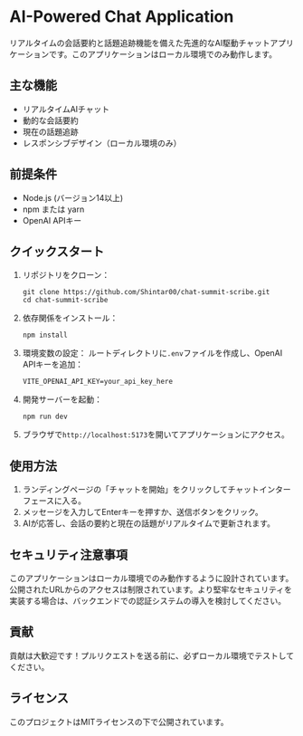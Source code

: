 # AI-Powered Chat Application

リアルタイムの会話要約と話題追跡機能を備えた先進的なAI駆動チャットアプリケーションです。このアプリケーションはローカル環境でのみ動作します。

## 主な機能

- リアルタイムAIチャット
- 動的な会話要約
- 現在の話題追跡
- レスポンシブデザイン（ローカル環境のみ）

## 前提条件

- Node.js (バージョン14以上)
- npm または yarn
- OpenAI APIキー

## クイックスタート

1. リポジトリをクローン：
   ```
   git clone https://github.com/Shintar00/chat-summit-scribe.git
   cd chat-summit-scribe
   ```

2. 依存関係をインストール：
   ```
   npm install
   ```

3. 環境変数の設定：
   ルートディレクトリに`.env`ファイルを作成し、OpenAI APIキーを追加：
   ```
   VITE_OPENAI_API_KEY=your_api_key_here
   ```

4. 開発サーバーを起動：
   ```
   npm run dev
   ```

5. ブラウザで`http://localhost:5173`を開いてアプリケーションにアクセス。

## 使用方法

1. ランディングページの「チャットを開始」をクリックしてチャットインターフェースに入る。
2. メッセージを入力してEnterキーを押すか、送信ボタンをクリック。
3. AIが応答し、会話の要約と現在の話題がリアルタイムで更新されます。

## セキュリティ注意事項

このアプリケーションはローカル環境でのみ動作するように設計されています。公開されたURLからのアクセスは制限されています。より堅牢なセキュリティを実装する場合は、バックエンドでの認証システムの導入を検討してください。

## 貢献

貢献は大歓迎です！プルリクエストを送る前に、必ずローカル環境でテストしてください。

## ライセンス

このプロジェクトはMITライセンスの下で公開されています。